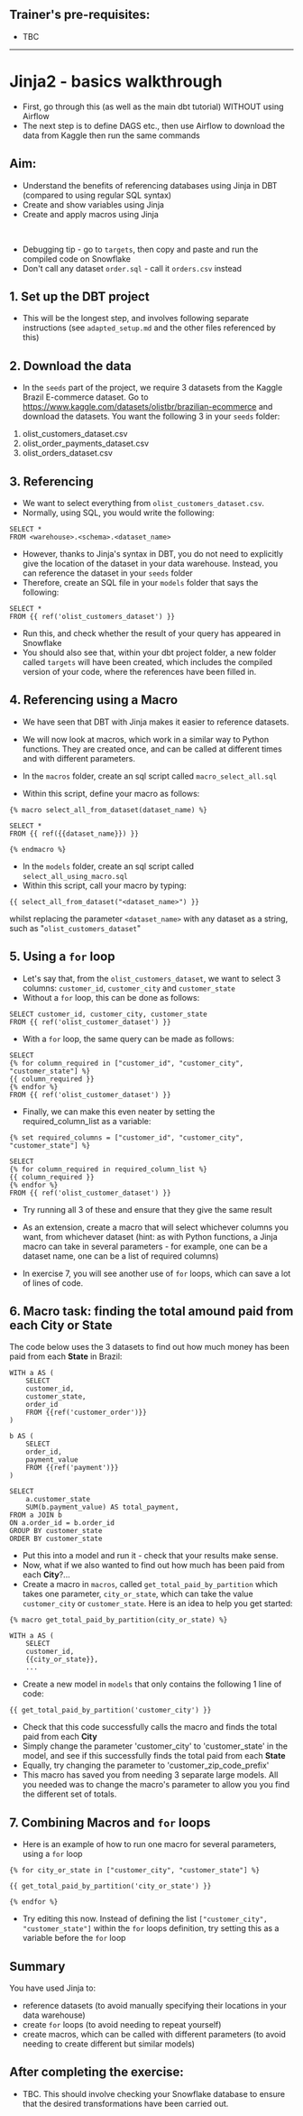 ## Trainer's pre-requisites:
- TBC

---

# Jinja2 - basics walkthrough

- First, go through this (as well as the main dbt tutorial) WITHOUT using Airflow
- The next step is to define DAGS etc., then use Airflow to download the data from Kaggle then run the same commands 

## Aim:
- Understand the benefits of referencing databases using Jinja in DBT (compared to using regular SQL syntax)
- Create and show variables using Jinja
- Create and apply macros using Jinja

<br>

- Debugging tip - go to `targets`, then copy and paste and run the compiled code on Snowflake
- Don't call any dataset `order.sql` - call it `orders.csv` instead

## 1. Set up the DBT project
- This will be the longest step, and involves following separate instructions (see `adapted_setup.md` and the other files referenced by this)



## 2. Download the data
- In the `seeds` part of the project, we require 3 datasets from the Kaggle Brazil E-commerce dataset. Go to https://www.kaggle.com/datasets/olistbr/brazilian-ecommerce and download the datasets. You want the following 3 in your `seeds` folder:
1. olist_customers_dataset.csv
2. olist_order_payments_dataset.csv
3. olist_orders_dataset.csv



## 3. Referencing

- We want to select everything from `olist_customers_dataset.csv`.
- Normally, using SQL, you would write the following:
```
SELECT *
FROM <warehouse>.<schema>.<dataset_name>
```
- However, thanks to Jinja's syntax in DBT, you do not need to explicitly give the location of the dataset in your data warehouse. Instead, you can reference the dataset in your `seeds` folder
- Therefore, create an SQL file in your `models` folder that says the following:
```
SELECT *
FROM {{ ref('olist_customers_dataset') }}
```
- Run this, and check whether the result of your query has appeared in Snowflake
- You should also see that, within your dbt project folder, a new folder called `targets` will have been created, which includes the compiled version of your code, where the references have been filled in.


## 4. Referencing using a Macro

- We have seen that DBT with Jinja makes it easier to reference datasets.
- We will now look at macros, which work in a similar way to Python functions. They are created once, and can be called at different times and with different parameters.

- In the `macros` folder, create an sql script called `macro_select_all.sql`
- Within this script, define your macro as follows:
```
{% macro select_all_from_dataset(dataset_name) %}

SELECT *
FROM {{ ref({{dataset_name}}) }}

{% endmacro %}
```
- In the `models` folder, create an sql script called `select_all_using_macro.sql`
- Within this script, call your macro by typing:
```
{{ select_all_from_dataset("<dataset_name>") }}
```
whilst replacing the parameter `<dataset_name>` with any dataset as a string, such as "`olist_customers_dataset`"

## 5. Using a `for` loop

- Let's say that, from the `olist_customers_dataset`, we want to select 3 columns: `customer_id`, `customer_city` and `customer_state`
- Without a `for` loop, this can be done as follows:
```
SELECT customer_id, customer_city, customer_state
FROM {{ ref('olist_customer_dataset') }}
```
- With a `for` loop, the same query can be made as follows:
```
SELECT
{% for column_required in ["customer_id", "customer_city", "customer_state"] %}
{{ column_required }}
{% endfor %}
FROM {{ ref('olist_customer_dataset') }}
```
- Finally, we can make this even neater by setting the required_column_list as a variable:

```
{% set required_columns = ["customer_id", "customer_city", "customer_state"] %}

SELECT
{% for column_required in required_column_list %}
{{ column_required }}
{% endfor %}
FROM {{ ref('olist_customer_dataset') }}
```


- Try running all 3 of these and ensure that they give the same result
- As an extension, create a macro that will select whichever columns you want, from whichever dataset (hint: as with Python functions, a Jinja macro can take in several parameters - for example, one can be a dataset name, one can be a list of required columns)

- In exercise 7, you will see another use of `for` loops, which can save a lot of lines of code.

## 6. Macro task: finding the total amound paid from each City or State

The code below uses the 3 datasets to find out how much money has been paid from each **State** in Brazil:
```
WITH a AS (
    SELECT
    customer_id,
    customer_state,
    order_id
    FROM {{ref('customer_order')}}
)

b AS (
    SELECT
    order_id,
    payment_value
    FROM {{ref('payment')}}
)

SELECT
    a.customer_state
    SUM(b.payment_value) AS total_payment,
FROM a JOIN b 
ON a.order_id = b.order_id
GROUP BY customer_state
ORDER BY customer_state
```
- Put this into a model and run it - check that your results make sense.
- Now, what if we also wanted to find out how much has been paid from each **City**?...
- Create a macro in `macros`, called `get_total_paid_by_partition` which takes one parameter, `city_or_state`, which can take the value `customer_city` or `customer_state`. Here is an idea to help you get started:
```
{% macro get_total_paid_by_partition(city_or_state) %}

WITH a AS (
    SELECT
    customer_id,
    {{city_or_state}},
    ...
```
- Create a new model in `models` that only contains the following 1 line of code:
```
{{ get_total_paid_by_partition('customer_city') }}
```
- Check that this code successfully calls the macro and finds the total paid from each **City**
- Simply change the parameter 'customer_city' to 'customer_state' in the model, and see if this successfully finds the total paid from each **State**
- Equally, try changing the parameter to 'customer_zip_code_prefix'
- This macro has saved you from needing 3 separate large models. All you needed was to change the macro's parameter to allow you you find the different set of totals.

## 7. Combining Macros and `for` loops

- Here is an example of how to run one macro for several parameters, using a `for` loop

```
{% for city_or_state in ["customer_city", "customer_state"] %}

{{ get_total_paid_by_partition('city_or_state') }}

{% endfor %}
```

- Try editing this now. Instead of defining the list `["customer_city", "customer_state"]` within the `for` loops definition, try setting this as a variable before the `for` loop


## Summary

You have used Jinja to:
- reference datasets (to avoid manually specifying their locations in your data warehouse)
- create `for` loops (to avoid needing to repeat yourself)
- create macros, which can be called with different parameters (to avoid needing to create different but similar models)

## After completing the exercise: 

- TBC. This should involve checking your Snowflake database to ensure that the desired transformations have been carried out.
